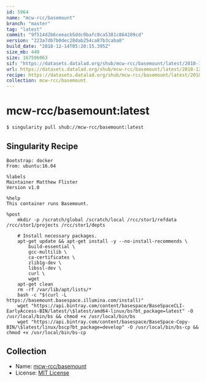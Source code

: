 ```yaml
---
id: 5964
name: "mcw-rcc/basemount"
branch: "master"
tag: "latest"
commit: "9f514d2b6ceeacb5ddc0bafc0ca5381c864289cd"
version: "223a7db7b0dec28dab254ca87b3caba0"
build_date: "2018-12-14T05:20:15.395Z"
size_mb: 449
size: 167596063
sif: "https://datasets.datalad.org/shub/mcw-rcc/basemount/latest/2018-12-14-9f514d2b-223a7db7/223a7db7b0dec28dab254ca87b3caba0.simg"
url: https://datasets.datalad.org/shub/mcw-rcc/basemount/latest/2018-12-14-9f514d2b-223a7db7/
recipe: https://datasets.datalad.org/shub/mcw-rcc/basemount/latest/2018-12-14-9f514d2b-223a7db7/Singularity
collection: mcw-rcc/basemount
---
```


# mcw-rcc/basemount:latest

```bash
$ singularity pull shub://mcw-rcc/basemount:latest
```

## Singularity Recipe

```singularity
Bootstrap: docker
From: ubuntu:16.04

%labels
Maintainer Matthew Flister
Version v1.0

%help
This container runs Basemount.

%post
    mkdir -p /scratch/global /scratch/local /rcc/stor1/refdata /rcc/stor1/projects /rcc/stor1/depts

    # Install necessary packages.
    apt-get update && apt-get install -y --no-install-recommends \
        build-essential \
        gcc-multilib \
        ca-certificates \
        zlib1g-dev \
        libssl-dev \
        curl \
        wget
    apt-get clean
    rm -rf /var/lib/apt/lists/*
    bash -c "$(curl -L https://basemount.basespace.illumina.com/install)"
    wget "https://api.bintray.com/content/basespace/BaseSpaceCLI-EarlyAccess-BIN/latest/\$latest/amd64-linux/bs?bt_package=latest" -O /usr/local/bin/bs && chmod +x /usr/local/bin/bs
    wget "https://api.bintray.com/content/basespace/BaseSpace-Copy-BIN/\$latest/linux/bscp?bt_package=develop" -O /usr/local/bin/bs-cp && chmod +x /usr/local/bin/bs-cp
```

## Collection

 - Name: [mcw-rcc/basemount](https://github.com/mcw-rcc/basemount)
 - License: [MIT License](https://api.github.com/licenses/mit)

